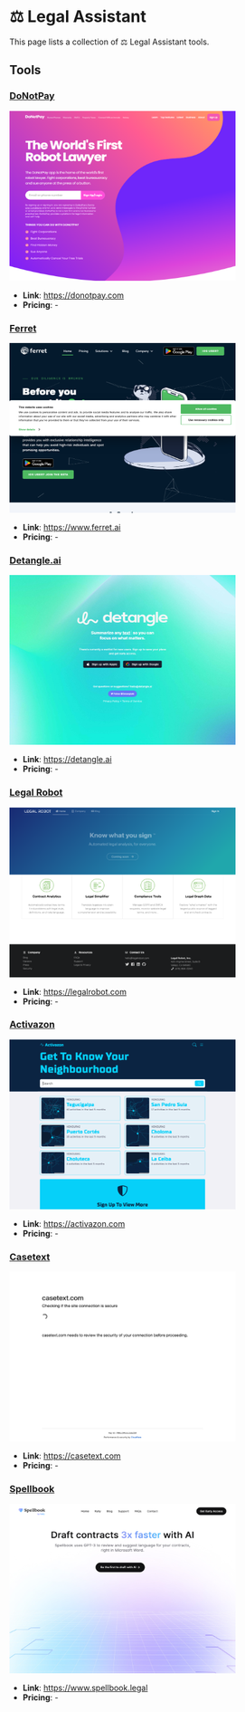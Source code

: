 # ⚖️ Legal Assistant

This page lists a collection of ⚖️ Legal Assistant tools.

## Tools

### [DoNotPay](https://donotpay.com)
<a href="https://donotpay.com">
   <img src="media/DoNotPay.png" width="400" height="300">
</a>
 
- **Link**: https://donotpay.com
- **Pricing**: -

### [Ferret](https://www.ferret.ai)
<a href="https://www.ferret.ai">
   <img src="media/Ferret.png" width="400" height="300">
</a>
 
- **Link**: https://www.ferret.ai
- **Pricing**: -

### [Detangle.ai](https://detangle.ai)
<a href="https://detangle.ai">
   <img src="media/Detangle.ai.png" width="400" height="300">
</a>
 
- **Link**: https://detangle.ai
- **Pricing**: -

### [Legal Robot](https://legalrobot.com)
<a href="https://legalrobot.com">
   <img src="media/Legal Robot.png" width="400" height="300">
</a>
 
- **Link**: https://legalrobot.com
- **Pricing**: -

### [Activazon](https://activazon.com)
<a href="https://activazon.com">
   <img src="media/Activazon.png" width="400" height="300">
</a>
 
- **Link**: https://activazon.com
- **Pricing**: -

### [Casetext](https://casetext.com)
<a href="https://casetext.com">
   <img src="media/Casetext.png" width="400" height="300">
</a>
 
- **Link**: https://casetext.com
- **Pricing**: -

### [Spellbook](https://www.spellbook.legal)
<a href="https://www.spellbook.legal">
   <img src="media/Spellbook.png" width="400" height="300">
</a>
 
- **Link**: https://www.spellbook.legal
- **Pricing**: -

